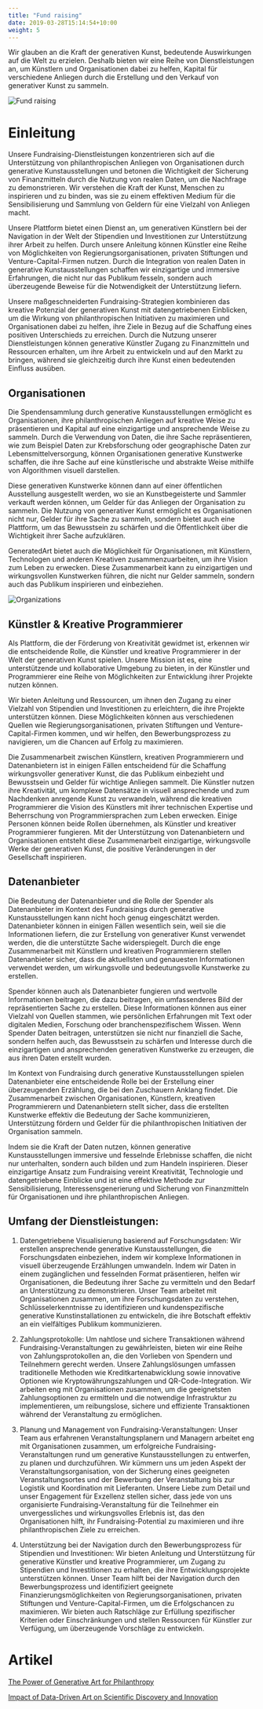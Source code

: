 ```yaml
---
title: "Fund raising"
date: 2019-03-28T15:14:54+10:00
weight: 5
---
```


Wir glauben an die Kraft der generativen Kunst, bedeutende Auswirkungen auf die Welt zu erzielen. Deshalb bieten wir eine Reihe von Dienstleistungen an, um Künstlern und Organisationen dabei zu helfen, Kapital für verschiedene Anliegen durch die Erstellung und den Verkauf von generativer Kunst zu sammeln.

![Fund raising](/images/illustrations/fund-raising.png)

# Einleitung

Unsere Fundraising-Dienstleistungen konzentrieren sich auf die Unterstützung von philanthropischen Anliegen von Organisationen durch generative Kunstausstellungen und betonen die Wichtigkeit der Sicherung von Finanzmitteln durch die Nutzung von realen Daten, um die Nachfrage zu demonstrieren. Wir verstehen die Kraft der Kunst, Menschen zu inspirieren und zu binden, was sie zu einem effektiven Medium für die Sensibilisierung und Sammlung von Geldern für eine Vielzahl von Anliegen macht.

Unsere Plattform bietet einen Dienst an, um generativen Künstlern bei der Navigation in der Welt der Stipendien und Investitionen zur Unterstützung ihrer Arbeit zu helfen. Durch unsere Anleitung können Künstler eine Reihe von Möglichkeiten von Regierungsorganisationen, privaten Stiftungen und Venture-Capital-Firmen nutzen. Durch die Integration von realen Daten in generative Kunstausstellungen schaffen wir einzigartige und immersive Erfahrungen, die nicht nur das Publikum fesseln, sondern auch überzeugende Beweise für die Notwendigkeit der Unterstützung liefern.

Unsere maßgeschneiderten Fundraising-Strategien kombinieren das kreative Potenzial der generativen Kunst mit datengetriebenen Einblicken, um die Wirkung von philanthropischen Initiativen zu maximieren und Organisationen dabei zu helfen, ihre Ziele in Bezug auf die Schaffung eines positiven Unterschieds zu erreichen. Durch die Nutzung unserer Dienstleistungen können generative Künstler Zugang zu Finanzmitteln und Ressourcen erhalten, um ihre Arbeit zu entwickeln und auf den Markt zu bringen, während sie gleichzeitig durch ihre Kunst einen bedeutenden Einfluss ausüben.

## Organisationen

Die Spendensammlung durch generative Kunstausstellungen ermöglicht es Organisationen, ihre philanthropischen Anliegen auf kreative Weise zu präsentieren und Kapital auf eine einzigartige und ansprechende Weise zu sammeln. Durch die Verwendung von Daten, die ihre Sache repräsentieren, wie zum Beispiel Daten zur Krebsforschung oder geographische Daten zur Lebensmittelversorgung, können Organisationen generative Kunstwerke schaffen, die ihre Sache auf eine künstlerische und abstrakte Weise mithilfe von Algorithmen visuell darstellen.

Diese generativen Kunstwerke können dann auf einer öffentlichen Ausstellung ausgestellt werden, wo sie an Kunstbegeisterte und Sammler verkauft werden können, um Gelder für das Anliegen der Organisation zu sammeln. Die Nutzung von generativer Kunst ermöglicht es Organisationen nicht nur, Gelder für ihre Sache zu sammeln, sondern bietet auch eine Plattform, um das Bewusstsein zu schärfen und die Öffentlichkeit über die Wichtigkeit ihrer Sache aufzuklären.

GeneratedArt bietet auch die Möglichkeit für Organisationen, mit Künstlern, Technologen und anderen Kreativen zusammenzuarbeiten, um ihre Vision zum Leben zu erwecken. Diese Zusammenarbeit kann zu einzigartigen und wirkungsvollen Kunstwerken führen, die nicht nur Gelder sammeln, sondern auch das Publikum inspirieren und einbeziehen.

![Organizations](/images/illustrations/blue.png)

## Künstler & Kreative Programmierer

Als Plattform, die der Förderung von Kreativität gewidmet ist, erkennen wir die entscheidende Rolle, die Künstler und kreative Programmierer in der Welt der generativen Kunst spielen. Unsere Mission ist es, eine unterstützende und kollaborative Umgebung zu bieten, in der Künstler und Programmierer eine Reihe von Möglichkeiten zur Entwicklung ihrer Projekte nutzen können.

Wir bieten Anleitung und Ressourcen, um ihnen den Zugang zu einer Vielzahl von Stipendien und Investitionen zu erleichtern, die ihre Projekte unterstützen können. Diese Möglichkeiten können aus verschiedenen Quellen wie Regierungsorganisationen, privaten Stiftungen und Venture-Capital-Firmen kommen, und wir helfen, den Bewerbungsprozess zu navigieren, um die Chancen auf Erfolg zu maximieren.

Die Zusammenarbeit zwischen Künstlern, kreativen Programmierern und Datenanbietern ist in einigen Fällen entscheidend für die Schaffung wirkungsvoller generativer Kunst, die das Publikum einbezieht und Bewusstsein und Gelder für wichtige Anliegen sammelt. Die Künstler nutzen ihre Kreativität, um komplexe Datensätze in visuell ansprechende und zum Nachdenken anregende Kunst zu verwandeln, während die kreativen Programmierer die Vision des Künstlers mit ihrer technischen Expertise und Beherrschung von Programmiersprachen zum Leben erwecken. Einige Personen können beide Rollen übernehmen, als Künstler und kreativer Programmierer fungieren. Mit der Unterstützung von Datenanbietern und Organisationen entsteht diese Zusammenarbeit einzigartige, wirkungsvolle Werke der generativen Kunst, die positive Veränderungen in der Gesellschaft inspirieren.

## Datenanbieter

Die Bedeutung der Datenanbieter und die Rolle der Spender als Datenanbieter im Kontext des Fundraisings durch generative Kunstausstellungen kann nicht hoch genug eingeschätzt werden. Datenanbieter können in einigen Fällen wesentlich sein, weil sie die Informationen liefern, die zur Erstellung von generativer Kunst verwendet werden, die die unterstützte Sache widerspiegelt. Durch die enge Zusammenarbeit mit Künstlern und kreativen Programmierern stellen Datenanbieter sicher, dass die aktuellsten und genauesten Informationen verwendet werden, um wirkungsvolle und bedeutungsvolle Kunstwerke zu erstellen.

Spender können auch als Datenanbieter fungieren und wertvolle Informationen beitragen, die dazu beitragen, ein umfassenderes Bild der repräsentierten Sache zu erstellen. Diese Informationen können aus einer Vielzahl von Quellen stammen, wie persönlichen Erfahrungen mit Text oder digitalen Medien, Forschung oder branchenspezifischem Wissen. Wenn Spender Daten beitragen, unterstützen sie nicht nur finanziell die Sache, sondern helfen auch, das Bewusstsein zu schärfen und Interesse durch die einzigartigen und ansprechenden generativen Kunstwerke zu erzeugen, die aus ihren Daten erstellt wurden.

Im Kontext von Fundraising durch generative Kunstausstellungen spielen Datenanbieter eine entscheidende Rolle bei der Erstellung einer überzeugenden Erzählung, die bei den Zuschauern Anklang findet. Die Zusammenarbeit zwischen Organisationen, Künstlern, kreativen Programmierern und Datenanbietern stellt sicher, dass die erstellten Kunstwerke effektiv die Bedeutung der Sache kommunizieren, Unterstützung fördern und Gelder für die philanthropischen Initiativen der Organisation sammeln.

Indem sie die Kraft der Daten nutzen, können generative Kunstausstellungen immersive und fesselnde Erlebnisse schaffen, die nicht nur unterhalten, sondern auch bilden und zum Handeln inspirieren. Dieser einzigartige Ansatz zum Fundraising vereint Kreativität, Technologie und datengetriebene Einblicke und ist eine effektive Methode zur Sensibilisierung, Interessensgenerierung und Sicherung von Finanzmitteln für Organisationen und ihre philanthropischen Anliegen.

## Umfang der Dienstleistungen:

1. Datengetriebene Visualisierung basierend auf Forschungsdaten: Wir erstellen ansprechende generative Kunstausstellungen, die Forschungsdaten einbeziehen, indem wir komplexe Informationen in visuell überzeugende Erzählungen umwandeln. Indem wir Daten in einem zugänglichen und fesselnden Format präsentieren, helfen wir Organisationen, die Bedeutung ihrer Sache zu vermitteln und den Bedarf an Unterstützung zu demonstrieren. Unser Team arbeitet mit Organisationen zusammen, um ihre Forschungsdaten zu verstehen, Schlüsselerkenntnisse zu identifizieren und kundenspezifische generative Kunstinstallationen zu entwickeln, die ihre Botschaft effektiv an ein vielfältiges Publikum kommunizieren.

2. Zahlungsprotokolle: Um nahtlose und sichere Transaktionen während Fundraising-Veranstaltungen zu gewährleisten, bieten wir eine Reihe von Zahlungsprotokollen an, die den Vorlieben von Spendern und Teilnehmern gerecht werden. Unsere Zahlungslösungen umfassen traditionelle Methoden wie Kreditkartenabwicklung sowie innovative Optionen wie Kryptowährungszahlungen und QR-Code-Integration. Wir arbeiten eng mit Organisationen zusammen, um die geeignetsten Zahlungsoptionen zu ermitteln und die notwendige Infrastruktur zu implementieren, um reibungslose, sichere und effiziente Transaktionen während der Veranstaltung zu ermöglichen.

3. Planung und Management von Fundraising-Veranstaltungen: Unser Team aus erfahrenen Veranstaltungsplanern und Managern arbeitet eng mit Organisationen zusammen, um erfolgreiche Fundraising-Veranstaltungen rund um generative Kunstausstellungen zu entwerfen, zu planen und durchzuführen. Wir kümmern uns um jeden Aspekt der Veranstaltungsorganisation, von der Sicherung eines geeigneten Veranstaltungsortes und der Bewerbung der Veranstaltung bis zur Logistik und Koordination mit Lieferanten. Unsere Liebe zum Detail und unser Engagement für Exzellenz stellen sicher, dass jede von uns organisierte Fundraising-Veranstaltung für die Teilnehmer ein unvergessliches und wirkungsvolles Erlebnis ist, das den Organisationen hilft, ihr Fundraising-Potential zu maximieren und ihre philanthropischen Ziele zu erreichen.

4. Unterstützung bei der Navigation durch den Bewerbungsprozess für Stipendien und Investitionen: Wir bieten Anleitung und Unterstützung für generative Künstler und kreative Programmierer, um Zugang zu Stipendien und Investitionen zu erhalten, die ihre Entwicklungsprojekte unterstützen können. Unser Team hilft bei der Navigation durch den Bewerbungsprozess und identifiziert geeignete Finanzierungsmöglichkeiten von Regierungsorganisationen, privaten Stiftungen und Venture-Capital-Firmen, um die Erfolgschancen zu maximieren. Wir bieten auch Ratschläge zur Erfüllung spezifischer Kriterien oder Einschränkungen und stellen Ressourcen für Künstler zur Verfügung, um überzeugende Vorschläge zu entwickeln.

# Artikel

[The Power of Generative Art for Philanthropy](https://medium.com/generatedart/the-power-of-generative-art-for-philanthropy-953d655dda08)

[Impact of Data-Driven Art on Scientific Discovery and Innovation](https://medium.com/generatedart/impact-of-data-driven-art-on-scientific-discovery-and-innovation-c60f126aeb65)
